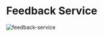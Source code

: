 # Feedback Service
![feedback-service](https://user-images.githubusercontent.com/9839481/209629238-99f37b78-fc8c-4edf-a48d-79d1f63f7b41.png)

